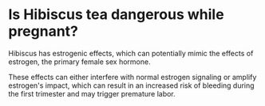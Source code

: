 # Is Hibiscus tea dangerous while pregnant?

Hibiscus has estrogenic effects, which can potentially mimic the effects of estrogen, the primary female sex hormone.  

These effects can either interfere with normal estrogen signaling or amplify estrogen's impact, which can result in an increased risk of bleeding during the first trimester and may trigger premature labor.